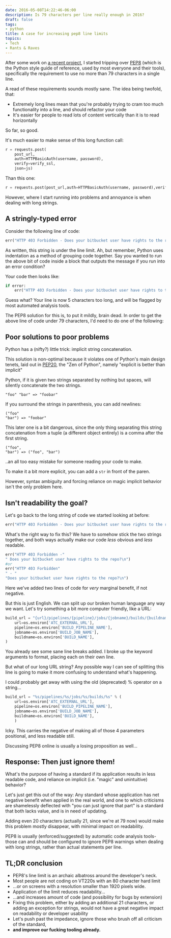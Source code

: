 ```yaml
---
date: 2016-05-08T14:22:46-06:00
description: Is 79 characters per line really enough in 2016?
draft: false
tags:
- python
title: A case for increasing pep8 line limits
topics:
- Tech
- Rants & Raves
---
```


After some work on
[a recent project](https://docker.io/karunamon/concourse-resource-bitbucket),
I started tripping over
[PEP8](https://www.python.org/dev/peps/pep-0008/#maximum-line-length) (which is
the Python style guide of reference, used by most everyone and their tools),
specifically the requirement to use no more than 79 characters in a single line.

A read of these requirements sounds mostly sane. The idea being twofold, that:

* Extremely long lines mean that you're probably trying to cram too much functionality into a line, and should refactor your code
* It's easier for people to read lots of content vertically than it is to read horizontally

So far, so good.

It's much easier to make sense of this long function call:

```python
r = requests.post(
    post_url,
    auth=HTTPBasicAuth(username, password),
    verify=verify_ssl,
    json=js)
```

Than this one:

```python
r = requests.post(post_url,auth=HTTPBasicAuth(username, password),verify=verify_ssl,json=js)
```
However, where I start running into problems and annoyance is
when dealing with long strings.

## A stringly-typed error

Consider the following line of code:

```python
err("HTTP 403 Forbidden - Does your bitbucket user have rights to the repo?\n")
```

As written, this string is under the line limit. Ah, but remember, Python uses
indentation as a method of grouping code together. Say you wanted to run the
above bit of code inside a block that outputs the message if you run into an
error condition?

Your code then looks like:

```python
if error:
    err("HTTP 403 Forbidden - Does your bitbucket user have rights to the repo?\n")
```

Guess what? Your line is now 5 characters too long, and will be flagged by most
automated analysis tools.

The PEP8 solution for this is, to put it mildly, brain dead. In order to get the
above line of code under 79 characters, I'd need to do one of the following:


## Poor solutions to poor problems

Python has a (nifty?) little trick: implicit string concatenation.

This solution is non-optimal because it violates one of Python's main design tenets,
laid out in [PEP20](https://www.python.org/dev/peps/pep-0020/), the "Zen of Python",
namely "explicit is better than implicit"

Python, if it is given two strings separated by nothing but spaces, will silently
concatenate the two strings.

```
"foo" "bar" => "foobar"
```

If you surround the strings in parenthesis, you can add newlines:

```
("foo"
"bar") => "foobar"
```

This later one is a bit dangerous, since the only thing separating this string
concatenation from a tuple (a different object entirely) is a comma after the
first string.

```
("foo",
"bar") => ("foo", "bar")
```

..an all too easy mistake for someone reading your code to make.

To make it a bit more explicit, you can add a `str` in front of the paren.

However, syntax ambiguity and forcing reliance on magic implicit behavior isn't
the only problem here.

## Isn't readability the goal?

Let's go back to the long string of code we started looking at before:

```python
err("HTTP 403 Forbidden - Does your bitbucket user have rights to the repo?\n")
```

What's the right way to fix this? We have to somehow stick the two strings together,
and both ways actually make our code *less* obvious and *less* readable.

```python
err("HTTP 403 Forbidden -"
" Does your bitbucket user have rights to the repo?\n")
#or
err("HTTP 403 Forbidden"
" - "
"Does your bitbucket user have rights to the repo?\n")
```

Here we've added two lines of code for *very* marginal benefit, if not negative.

But this is just English. We can split up our broken human language any way we
want. Let's try something a bit more computer friendly, like a URL:

```python
build_url = "{url}/pipelines/{pipeline}/jobs/{jobname}/builds/{buildname}".format(
    url=os.environ['ATC_EXTERNAL_URL'],
    pipeline=os.environ['BUILD_PIPELINE_NAME'],
    jobname=os.environ['BUILD_JOB_NAME'],
    buildname=os.environ['BUILD_NAME'],
)
```

You already see some sane line breaks added. I broke up the keyword arguments to
format, placing each on their own line.

But what of our long URL string? Any possible way I can see of splitting this
line is going to make it more confusing to understand what's happening.

I could probably get away with using the old (deprecated) % operator on a string...


```python
build_url = "%s/pipelines/%s/jobs/%s/builds/%s" % (
    url=os.environ['ATC_EXTERNAL_URL'],
    pipeline=os.environ['BUILD_PIPELINE_NAME'],
    jobname=os.environ['BUILD_JOB_NAME'],
    buildname=os.environ['BUILD_NAME'],
    )
```

Icky. This carries the negative of making all of those 4 parameters positional,
and less readable still.

Discussing PEP8 online is usually a losing proposition as well...

## Response: Then just ignore them!

What's the purpose of having a standard if its application results in less readable code,
and reliance on implicit (i.e. "magic" and unintuitive) behavior?

Let's just get this out of the way: Any standard whose application has net negative
benefit when applied in the real world, and one to which criticisms are shamelessly
deflected with "you can just ignore that part" is a standard that both lacks value,
and is in need of updating.

Adding even 20 characters (actually 21, since we're at 79 now) would make this
problem mostly disappear, with minimal impact on readability.

PEP8 is usually (enforced/suggested) by automatic code analysis tools- those
can and should be configured to ignore PEP8 warnings when dealing with long strings, rather
than actual statements per line.

## TL;DR conclusion

* PEP8's line limit is an archaic albatross around the developer's neck.
* Most people are not coding on VT220s with an 80 character hard limit
* ...or on screens with a resolution smaller than 1920 pixels wide.
* Application of the limit reduces readability...
* ...and increases amount of code (and possibility for bugs by extension)
* Fixing this problem, either by adding an additional 21 characters, or adding an exception for strings, would not have a great negative impact on readability or developer usability
* Let's push past the impedance, ignore those who brush off all criticism of the standard,
* **and improve our fucking tooling already.**
